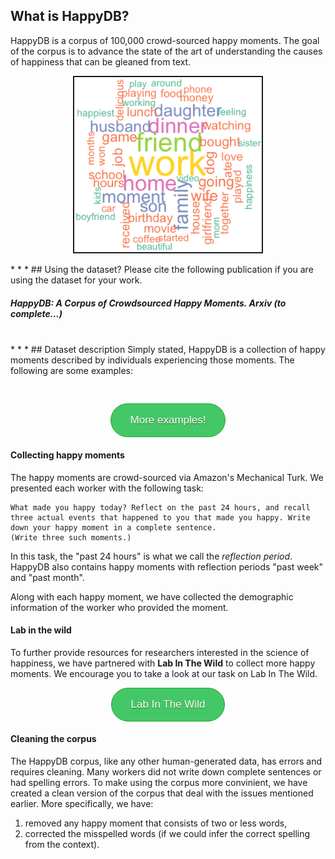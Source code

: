 ## What is HappyDB?
HappyDB is a corpus of 100,000 crowd-sourced happy moments.
The goal of the corpus is to advance the state of the art
of understanding the causes of happiness that can be gleaned
from text.

<p align="center">
<img src="./fig/final_hm_wc.png" width="300px" border="2">
</p>
* * *
## Using the dataset?
Please cite the following publication if you are using the dataset for your work.

##### HappyDB: A Corpus of Crowdsourced Happy Moments. Arxiv (to complete...)
<br>
* * *
## Dataset description
Simply stated, HappyDB is a collection of happy moments described by 
individuals experiencing those moments. The following are some examples:

<div class="highlighter-rouge">
<pre class="highlight">
<script type="text/javascript">
    readStringFromFileAtPath = function(pathOfFileToReadFrom)
    {
        var request = new XMLHttpRequest();
        request.open("GET", pathOfFileToReadFrom, false);
        request.send(null);
        var returnValue = request.responseText;

        return returnValue;
    }
    var sent = readStringFromFileAtPath('hm_sample.txt').split("\n");
    document.write("<code id=\"sent\">");
    for (i=1; i<6; i++) {
        var id=Math.round(Math.random()*(sent.length-1));
        document.write(i.toString() + ". ");
        document.write(sent[id]);
        if (i != 5) {
            document.write("\n");
        }
    }
    document.write("</code>");
    change = function()
    {
        var sent = readStringFromFileAtPath('hm_sample.txt').split("\n");
        st = ""
        for (i=1; i<6; i++) {
            var id=Math.round(Math.random()*(sent.length-1));
            st += (i.toString() + ". ");
            st += sent[id];
            if (i != 5) {
                st += "\n";
            }
        }
        console.log(document.getElementById("sent").textContent);
        document.getElementById("sent").textContent = st;
    }
</script>
</pre>
</div>
<style type="text/css">
.myButton {
	background-color:#44c767;
	-moz-border-radius:28px;
	-webkit-border-radius:28px;
	border-radius:28px;
	border:1px solid #18ab29;
	display:inline-block;
	cursor:pointer;
	color:#ffffff;
	font-family:Arial;
	font-size:17px;
	padding:16px 31px;
	text-decoration:none;
	text-shadow:0px 1px 0px #2f6627;
}
.myButton:hover {
	background-color:#5cbf2a;
}
.myButton:active {
	position:relative;
	top:1px;
}
</style>
<center>
<input onclick="change()" type="button" class="myButton" value="More examples!">
</center>

#### Collecting happy moments
The happy moments are crowd-sourced via Amazon's Mechanical Turk. We presented
each worker with the following task:
```
What made you happy today? Reflect on the past 24 hours, and recall
three actual events that happened to you that made you happy. Write
down your happy moment in a complete sentence.
(Write three such moments.)
```
In this task, the "past 24 hours" is what we call the _reflection period_.
HappyDB also contains happy moments with reflection periods "past week" and
"past month".

Along with each happy moment, we have collected the demographic information of
the worker who provided the moment. 

#### Lab in the wild
To further provide resources for researchers interested in the
science of happiness, we have partnered with __Lab In The Wild__ to collect
more happy moments. We encourage you to take a look at our task on Lab In The
Wild. 
<center>
<a href="http://happiness.labinthewild.org/" class="myButton">Lab In The Wild</a>
</center>

#### Cleaning the corpus
The HappyDB corpus, like any other human-generated data, has errors and requires cleaning.
Many workers did not write down complete sentences or had spelling errors. To make using
the corpus more convinient, we have created a clean version of the corpus that deal with
the issues mentioned earlier. More specifically, we have:
1. removed any happy moment that consists of two or less words,
1. corrected the misspelled words (if we could infer the correct spelling from the context). 
